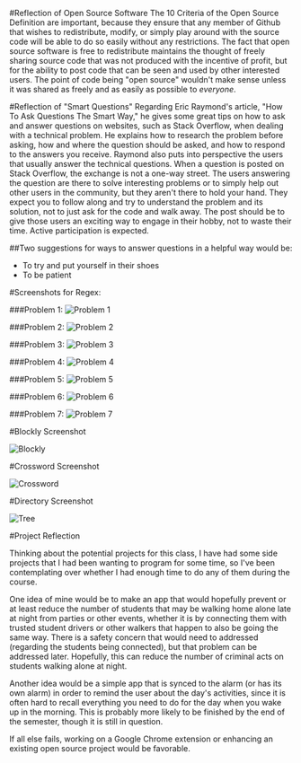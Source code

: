 
#Reflection of Open Source Software
  The 10 Criteria of the Open Source Definition are important, because they ensure that any member of Github that wishes to redistribute, modify, or simply play around with the source code will be able to do so easily without any restrictions. The fact that open source software is free to redistribute maintains the thought of freely sharing source code that was not produced with the incentive of profit, but for the ability to post code that can be seen and used by other interested users. The point of code being "open source" wouldn't make sense unless it was shared as freely and as easily as possible to *everyone*.

#Reflection of "Smart Questions"
  Regarding Eric Raymond's article, "How To Ask Questions The Smart Way," he gives some great tips on how to ask and answer questions on websites, such as Stack Overflow, when dealing with a technical problem. He explains how to research the problem before asking, how and where the question should be asked, and how to respond to the answers you receive. Raymond also puts into perspective the users that usually answer the technical questions.  When a question is posted on Stack Overflow, the exchange is not a one-way street. The users answering the question are there to solve interesting problems or to simply help out other users in the community, but they aren't there to hold your hand. They expect you to follow along and try to understand the problem and its solution, not to just ask for the code and walk away. The post should be to give those users an exciting way to engage in their hobby, not to waste their time. Active participation is expected.
  
##Two suggestions for ways to answer questions in a helpful way would be:
  - To try and put yourself in their shoes
  - To be patient

#Screenshots for Regex:

###Problem 1:
![Problem 1](https://raw.githubusercontent.com/harrij15/Open-Source-Labs/master/Lab1/resources/problem1.png)

###Problem 2:
![Problem 2](https://raw.githubusercontent.com/harrij15/Open-Source-Labs/master/Lab1/resources/problem2.jpg)

###Problem 3:
![Problem 3](https://raw.githubusercontent.com/harrij15/Open-Source-Labs/master/Lab1/resources/problem3.png)

###Problem 4:
![Problem 4](https://raw.githubusercontent.com/harrij15/Open-Source-Labs/master/Lab1/resources/problem4_1.png)

###Problem 5:
![Problem 5](https://raw.githubusercontent.com/harrij15/Open-Source-Labs/master/Lab1/resources/problem5.png)

###Problem 6:
![Problem 6](https://raw.githubusercontent.com/harrij15/Open-Source-Labs/master/Lab1/resources/problem6.png)

###Problem 7:
![Problem 7](https://raw.githubusercontent.com/harrij15/Open-Source-Labs/master/Lab1/resources/problem7.png)

#Blockly Screenshot

![Blockly](https://raw.githubusercontent.com/harrij15/Open-Source-Labs/master/Lab1/resources/blockly.jpg)

#Crossword Screenshot 

![Crossword](https://raw.githubusercontent.com/harrij15/Open-Source-Labs/master/Lab1/resources/crossword.jpg)

#Directory Screenshot

![Tree](https://raw.githubusercontent.com/harrij15/Open-Source-Labs/master/Lab1/resources/tree.png)

#Project Reflection

  Thinking about the potential projects for this class, I have had some side projects that I had been wanting to program for some time, so I've been contemplating over whether I had enough time to do any of them during the course. 
 
  One idea of mine would be to make an app that would hopefully prevent or at least reduce the number of students that may be walking home alone late at night from parties or other events, whether it is by connecting them with trusted student drivers or other walkers that happen to also be going the same way. There is a safety concern that would need to addressed (regarding the students being connected), but that problem can be addressed later. Hopefully, this can reduce the number of criminal acts on students walking alone at night.
  
  Another idea would be a simple app that is synced to the alarm (or has its own alarm) in order to remind the user about the day's activities, since it is often hard to recall everything you need to do for the day when you wake up in the morning. This is probably more likely to be finished by the end of the semester, though it is still in question.
  
  If all else fails, working on a Google Chrome extension or enhancing an existing open source project would be favorable.
